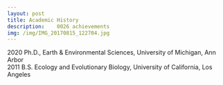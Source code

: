 ```yaml
---
layout: post
title: Academic History
description: 	0026 achievements
img: /img/IMG_20170815_122704.jpg
---
```


2020		Ph.D., Earth & Environmental Sciences, University of Michigan, Ann Arbor
<br> 
2011		B.S. Ecology and Evolutionary Biology, University of California, Los Angeles  

